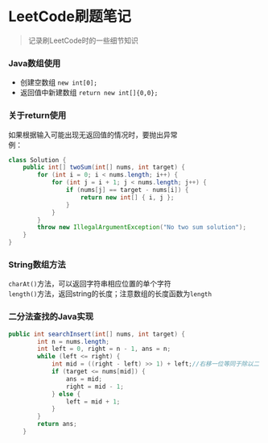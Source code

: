 # LeetCode刷题笔记
>记录刷LeetCode时的一些细节知识
### Java数组使用
+ 创建空数组
`new int[0];`
+ 返回值中新建数组
`return new int[]{0,0};`

### 关于return使用
如果根据输入可能出现无返回值的情况时，要抛出异常  
例：
```java
class Solution {
    public int[] twoSum(int[] nums, int target) {
        for (int i = 0; i < nums.length; i++) {
            for (int j = i + 1; j < nums.length; j++) {
                if (nums[j] == target - nums[i]) {
                    return new int[] { i, j };
                }
            }
        }
        throw new IllegalArgumentException("No two sum solution");
    }
}

```

### String数组方法
`charAt()`方法，可以返回字符串相应位置的单个字符  
`length()`方法，返回string的长度；注意数组的长度函数为`length`

### 二分法查找的Java实现
```java
public int searchInsert(int[] nums, int target) {
        int n = nums.length;
        int left = 0, right = n - 1, ans = n;
        while (left <= right) {
            int mid = ((right - left) >> 1) + left;//右移一位等同于除以二
            if (target <= nums[mid]) {
                ans = mid;
                right = mid - 1;
            } else {
                left = mid + 1;
            }
        }
        return ans;
    }
```